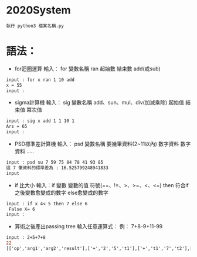# 2020System

```diff
執行 python3 檔案名稱.py
```

# 語法：

* for迴圈運算 輸入： for 變數名稱 ran 起始數 結束數 add(或sub)
```diff
input : for x ran 1 10 add
x = 55
input : 
``` 
* sigma計算機 輸入： sig 變數名稱 add、sun、mul、div(加減乘除) 起始值 結束值 冪次值
```diff
input : sig x add 1 1 10 1
Ars = 65
input : 
``` 
* PSD標準差計算機 輸入： psd 變數名稱 要幾筆資料(2~11以內) 數字資料 數字資料 .....
```diff
input : psd su 7 59 75 84 78 41 93 85
這 7 筆資料的標準差為 : 16.525799248941833
input
``` 
* if 比大小 輸入：if 變數 變數的值 符號(==、!=、>、>=、<、<=) then 符合if之後變數愈變成的數字 else愈變成的數字   
```diff
input : if x 4< 5 then 7 else 6
 False X= 6
input : 
``` 
* 算術之後產出passing tree 輸入任意運算式： 例： 7+8-9+11-99
```diff
input : 2+5+7+8
22
[['op','arg1','arg2','result'],['+','2','5','t1'],['+','t1','7','t2'],['+','t2','8','t3'],['=','t3',' ','a']]

``` 

